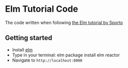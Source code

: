 # Elm Tutorial Code

The code written when following [the Elm tutorial by Sporto](https://www.gitbook.com/book/sporto/elm-tutorial/details)

## Getting started

- Install [elm](http://elm-lang.org/install)
- Type in your terminal:
    elm package install
    elm reactor
- Navigate to `http://localhost:8000`
